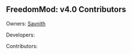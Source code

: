 ## FreedomMod: v4.0 Contributors ##

Owners:
[Savnith](https://github.com/Superior-tL)

Developers:

Contributors:
